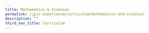 ```yaml
---
title: Mathematics & Sciences
permalink: /jpjc-experience/curriculum/mathematics-and-science/
description: ""
third_nav_title: Curriculum
---
```

